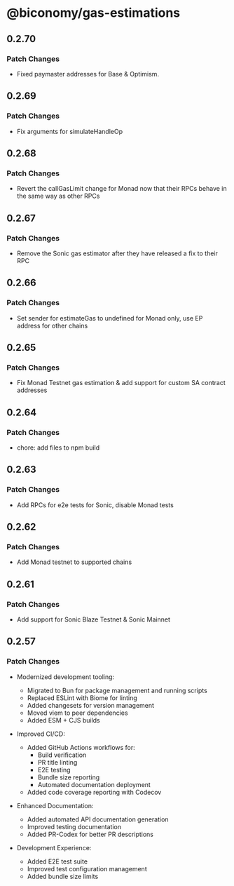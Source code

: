 # @biconomy/gas-estimations

## 0.2.70

### Patch Changes

- Fixed paymaster addresses for Base & Optimism.

## 0.2.69

### Patch Changes

- Fix arguments for simulateHandleOp

## 0.2.68

### Patch Changes

- Revert the callGasLimit change for Monad now that their RPCs behave in the same way as other RPCs

## 0.2.67

### Patch Changes

- Remove the Sonic gas estimator after they have released a fix to their RPC

## 0.2.66

### Patch Changes

- Set sender for estimateGas to undefined for Monad only, use EP address for other chains

## 0.2.65

### Patch Changes

- Fix Monad Testnet gas estimation & add support for custom SA contract addresses

## 0.2.64

### Patch Changes

- chore: add files to npm build

## 0.2.63

### Patch Changes

- Add RPCs for e2e tests for Sonic, disable Monad tests

## 0.2.62

### Patch Changes

- Add Monad testnet to supported chains

## 0.2.61

### Patch Changes

- Add support for Sonic Blaze Testnet & Sonic Mainnet

## 0.2.57

### Patch Changes

- Modernized development tooling:

  - Migrated to Bun for package management and running scripts
  - Replaced ESLint with Biome for linting
  - Added changesets for version management
  - Moved viem to peer dependencies
  - Added ESM + CJS builds

- Improved CI/CD:

  - Added GitHub Actions workflows for:
    - Build verification
    - PR title linting
    - E2E testing
    - Bundle size reporting
    - Automated documentation deployment
  - Added code coverage reporting with Codecov

- Enhanced Documentation:

  - Added automated API documentation generation
  - Improved testing documentation
  - Added PR-Codex for better PR descriptions

- Development Experience:
  - Added E2E test suite
  - Improved test configuration management
  - Added bundle size limits
